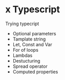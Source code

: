 # x Typescript

Trying typecript

- Optional parameters
- Tamplate string
- Let, Const and Var
- For of loops 
- Lambdas
- Destucturing
- Spread operator
- Computed properties



